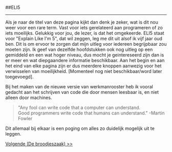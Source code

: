 ##ELI5

---
Als je naar de titel van deze pagina kijkt dan denk je zeker, wat is dit nou weer voor een rare term. Vast voor iets gerelateerd aan programeren of zo iets moeilijks. Gelukkig voor jou, de lezer, is dat het omgekeerde. ELI5 staat voor "Explain Like I'm 5", dat wil zeggen, leg me dit uit alsof ik vijf jaar oud ben. Dit is om ervoor te zorgen dat mijn uitleg voor iedereen begrijpbaar zou moeten zijn. Ik geef van dezelfde hoofdstukken ook nog uitleg op een gemiddeld en een wat hoger niveau, dus mocht je geintereseerd zijn dan is er meer en wat diepgaandere informatie beschikbaar. Aan het begin en aan het eind van elke pagina zijn er dus meerdere knoppen aanwezig voor het verwisselen van moeilijkheid. [Momenteel nog niet beschikbaar/word later toegevoegd].

Bij het maken van de nieuwe versie van werkmanrooster heb ik vooral gedacht aan het schrijven van code die door mensen leesbaar is, en niet alleen door machines.

> "Any fool can write code that a computer can understand.  
Good programmers write code that humans can understand." -Martin Fowler

Dit allemaal bij elkaar is een poging om alles zo duidelijk mogelijk uit te leggen.

[Volgende (De broodjeszaak) >>](/broodjeszaak.md)
